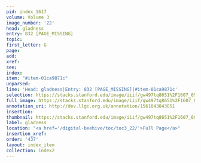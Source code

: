 ```yaml
---
pid: index_1617
volume: Volume 3
image_number: '22'
head: gladness
entry: 832 [PAGE_MISSING]
topic: 
first_letter: G
page: 
add: 
xref: 
see: 
index: 
item: "#item-01ca9871c"
unparsed: 
line: 'Head: gladness|Entry: 832 [PAGE_MISSING]|#item-01ca9871c'
selection: https://stacks.stanford.edu/image/iiif/gw497tq8651%2F1607_0965/411,2616,461,129/full/0/default.jpg
full_image: https://stacks.stanford.edu/image/iiif/gw497tq8651%2F1607_0965/full/full/0/default.jpg
annotation_uri: http://dev.llgc.org.uk/annotation/1561043843051
insertion: 
thumbnail: https://stacks.stanford.edu/image/iiif/gw497tq8651%2F1607_0965/411,2616,461,129/150,/0/default.jpg
label: gladness
location: "<a href='/digital-beehive/toc/toc3_22/'>Full Page</a>"
insertion_xref: 
order: '437'
layout: index_item
collection: index2
---
```

